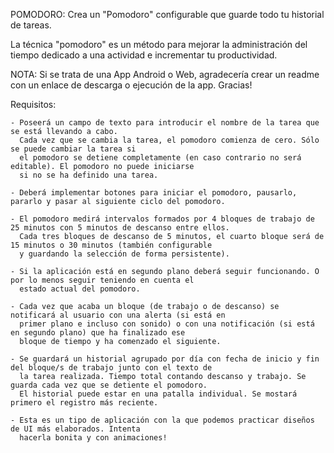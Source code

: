 POMODORO: Crea un "Pomodoro" configurable que guarde todo tu historial de tareas.

La técnica "pomodoro" es un método para mejorar la administración del tiempo dedicado a una actividad e incrementar tu productividad.

NOTA: Si se trata de una App Android o Web, agradecería crear un readme con un enlace de descarga o ejecución de la app. Gracias!

Requisitos:

    - Poseerá un campo de texto para introducir el nombre de la tarea que se está llevando a cabo. 
      Cada vez que se cambia la tarea, el pomodoro comienza de cero. Sólo se puede cambiar la tarea si 
      el pomodoro se detiene completamente (en caso contrario no será editable). El pomodoro no puede iniciarse 
      si no se ha definido una tarea.

    - Deberá implementar botones para iniciar el pomodoro, pausarlo, pararlo y pasar al siguiente ciclo del pomodoro.

    - El pomodoro medirá intervalos formados por 4 bloques de trabajo de 25 minutos con 5 minutos de descanso entre ellos. 
      Cada tres bloques de descanso de 5 minutos, el cuarto bloque será de 15 minutos o 30 minutos (también configurable
      y guardando la selección de forma persistente).

    - Si la aplicación está en segundo plano deberá seguir funcionando. O por lo menos seguir teniendo en cuenta el 
      estado actual del pomodoro.

    - Cada vez que acaba un bloque (de trabajo o de descanso) se notificará al usuario con una alerta (si está en 
      primer plano e incluso con sonido) o con una notificación (si está en segundo plano) que ha finalizado ese
      bloque de tiempo y ha comenzado el siguiente.

    - Se guardará un historial agrupado por día con fecha de inicio y fin del bloque/s de trabajo junto con el texto de 
      la tarea realizada. Tiempo total contando descanso y trabajo. Se guarda cada vez que se detiente el pomodoro. 
      El historial puede estar en una patalla individual. Se mostará primero el registro más reciente.

    - Esta es un tipo de aplicación con la que podemos practicar diseños de UI más elaborados. Intenta 
      hacerla bonita y con animaciones!
